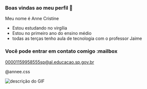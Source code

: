 ### Boas vindas ao meu perfil 🩷


Meu nome é Anne Cristine

- Estou estudando no virgília
- Estou no primeiro ano do ensino médio 
- todas as terças tenho aula de tecnologia com o professor Jaime

### Você pode entrar em contato comigo :mailbox

00001159958555sp@al.educacao.sp.gov.br

@annee.css

![descrição do GIF](https://media1.tenor.com/m/Nw9pNdZnmu0AAAAC/beomgyu-babygirl-beomgyu-bbygirl.gif)

